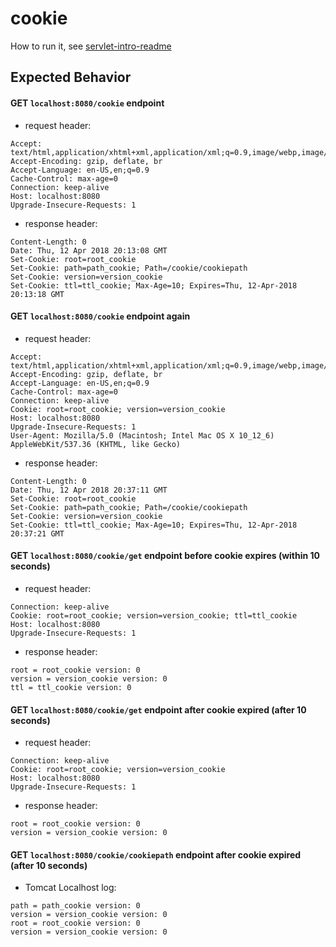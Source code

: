 # cookie
How to run it, see [servlet-intro-readme](https://github.com/rsun07/Java_Web/tree/master/servlet-intro#how-to-run-it)

## Expected Behavior
#### GET `localhost:8080/cookie` endpoint
- request header:
```
Accept: text/html,application/xhtml+xml,application/xml;q=0.9,image/webp,image/apng,*/*;q=0.8
Accept-Encoding: gzip, deflate, br
Accept-Language: en-US,en;q=0.9
Cache-Control: max-age=0
Connection: keep-alive
Host: localhost:8080
Upgrade-Insecure-Requests: 1
```
- response header:
```
Content-Length: 0
Date: Thu, 12 Apr 2018 20:13:08 GMT
Set-Cookie: root=root_cookie
Set-Cookie: path=path_cookie; Path=/cookie/cookiepath
Set-Cookie: version=version_cookie
Set-Cookie: ttl=ttl_cookie; Max-Age=10; Expires=Thu, 12-Apr-2018 20:13:18 GMT
```

#### GET `localhost:8080/cookie` endpoint again
- request header:
```
Accept: text/html,application/xhtml+xml,application/xml;q=0.9,image/webp,image/apng,*/*;q=0.8
Accept-Encoding: gzip, deflate, br
Accept-Language: en-US,en;q=0.9
Cache-Control: max-age=0
Connection: keep-alive
Cookie: root=root_cookie; version=version_cookie
Host: localhost:8080
Upgrade-Insecure-Requests: 1
User-Agent: Mozilla/5.0 (Macintosh; Intel Mac OS X 10_12_6) AppleWebKit/537.36 (KHTML, like Gecko)
```
- response header:
```
Content-Length: 0
Date: Thu, 12 Apr 2018 20:37:11 GMT
Set-Cookie: root=root_cookie
Set-Cookie: path=path_cookie; Path=/cookie/cookiepath
Set-Cookie: version=version_cookie
Set-Cookie: ttl=ttl_cookie; Max-Age=10; Expires=Thu, 12-Apr-2018 20:37:21 GMT
```

#### GET `localhost:8080/cookie/get` endpoint before cookie expires (within 10 seconds)
- request header:
```
Connection: keep-alive
Cookie: root=root_cookie; version=version_cookie; ttl=ttl_cookie
Host: localhost:8080
Upgrade-Insecure-Requests: 1
```
- response header:
```
root = root_cookie version: 0
version = version_cookie version: 0
ttl = ttl_cookie version: 0
```

#### GET `localhost:8080/cookie/get` endpoint after cookie expired (after 10 seconds)
- request header:
```
Connection: keep-alive
Cookie: root=root_cookie; version=version_cookie
Host: localhost:8080
Upgrade-Insecure-Requests: 1
```
- response header:
```
root = root_cookie version: 0
version = version_cookie version: 0
```

#### GET `localhost:8080/cookie/cookiepath` endpoint after cookie expired (after 10 seconds)
- Tomcat Localhost log:
```
path = path_cookie version: 0
version = version_cookie version: 0
root = root_cookie version: 0
version = version_cookie version: 0

```